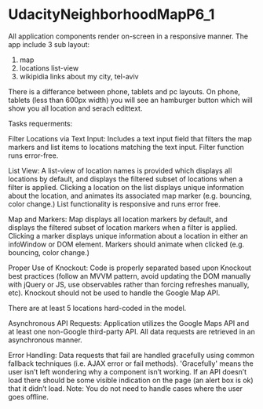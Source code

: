 # UdacityNeighborhoodMapP6_1

All application components render on-screen in a responsive manner.
The app include 3 sub layout: 
1. map
2. locations list-view
3. wikipidia links about my city, tel-aviv

There is a differance between phone, tablets and pc layouts.
On phone, tablets (less than 600px width) you will see an hamburger button which will show you all location and serach edittext.


Tasks requerments:

Filter Locations via Text Input: 
Includes a text input field that filters the map markers and list items to locations matching the text input. Filter function runs error-free.

List View:
A list-view of location names is provided which displays all locations by default, and displays the filtered subset of locations when a filter is applied.
Clicking a location on the list displays unique information about the location, and animates its associated map marker (e.g. bouncing, color change.)
List functionality is responsive and runs error free.

Map and Markers:
Map displays all location markers by default, and displays the filtered subset of location markers when a filter is applied.
Clicking a marker displays unique information about a location in either an infoWindow or DOM element.
Markers should animate when clicked (e.g. bouncing, color change.)

Proper Use of Knockout:
Code is properly separated based upon Knockout best practices (follow an MVVM pattern, avoid updating the DOM manually with jQuery or JS, use observables rather than forcing refreshes manually, etc). Knockout should not be used to handle the Google Map API.

There are at least 5 locations hard-coded in the model.

Asynchronous API Requests:
Application utilizes the Google Maps API and at least one non-Google third-party API.
All data requests are retrieved in an asynchronous manner.

Error Handling:
Data requests that fail are handled gracefully using common fallback techniques (i.e. AJAX error or fail methods). 'Gracefully' means the user isn’t left wondering why a component isn’t working. If an API doesn’t load there should be some visible indication on the page (an alert box is ok) that it didn’t load. Note: You do not need to handle cases where the user goes offline.

